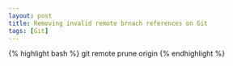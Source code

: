 ```yaml
---
layout: post
title: Removing invalid remote brnach references on Git
tags: [Git]
---
```


{% highlight bash %}
git remote prune origin
{% endhighlight %}
